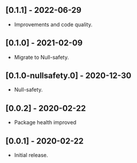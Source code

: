 ## [0.1.1] - 2022-06-29

*  Improvements and code quality.
  
## [0.1.0] - 2021-02-09

*  Migrate to Null-safety.

## [0.1.0-nullsafety.0] - 2020-12-30

*  Null-safety.

## [0.0.2] - 2020-02-22

*  Package health improved

## [0.0.1] - 2020-02-22

*  Initial release.
